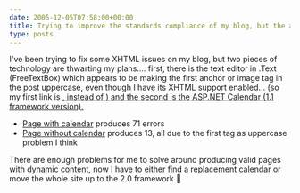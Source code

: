```yaml
---
date: 2005-12-05T07:58:00+00:00
title: Trying to improve the standards compliance of my blog, but the asp:Calendar is getting in my way!
type: posts
---
```

I've been trying to fix some XHTML issues on my blog, but two pieces of technology are thwarting my plans.... first, there is the text editor in .Text (FreeTextBox) which appears to be making the first anchor or image tag in the post uppercase, even though I have its XHTML support enabled... (so my first link is <A href=....>, instead of <a href=...>) and the second is the ASP.NET Calendar (1.1 framework version).

  * [Page with calendar](http://validator.w3.org/check?uri=http%3A%2F%2Fblogs.duncanmackenzie.net%2Fduncanma%2Fdefault.aspx&charset=%28detect+automatically%29&doctype=Inline) produces 71 errors
  * [Page without calendar](http://validator.w3.org/check?uri=http%3A%2F%2Fblogs.duncanmackenzie.net%2Fduncanma%2Fdefault.aspx%3FCalendar%3DNo&charset=%28detect+automatically%29&doctype=Inline) produces 13, all due to the first tag as uppercase problem I think

There are enough problems for me to solve around producing valid pages with dynamic content, now I have to either find a replacement calendar or move the whole site up to the 2.0 framework 🙂
